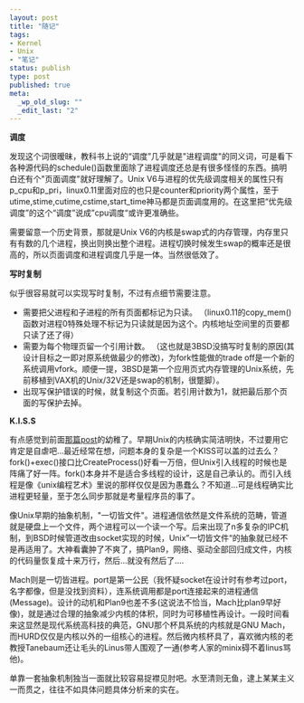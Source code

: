 ```yaml
---
layout: post
title: "随记"
tags: 
- Kernel
- Unix
- "笔记"
status: publish
type: post
published: true
meta: 
  _wp_old_slug: ""
  _edit_last: "2"
---
```


<strong>调度</strong>

发现这个词很暧昧，教科书上说的“调度”几乎就是"进程调度"的同义词，可是看下各种源代码的schedule()函数里面除了进程调度还总是有很多怪怪的东西。搞明白还有个"页面调度"就好理解了。Unix V6与进程的优先级调度相关的属性只有p_cpu和p_pri，linux0.11里面对应的也只是counter和priority两个属性，至于utime,stime,cutime,cstime,start_time神马都是页面调度用的。在这里把“优先级调度”的这个“调度”说成”cpu调度“或许更准确些。

需要留意一个历史背景，那就是Unix V6的内核是swap式的内存管理，内存里只有有数的几个进程，换出则换出整个进程。进程切换时候发生swap的概率还是很高的，所以页面调度和进程调度几乎是一体。当然很低效了。

<strong>写时复制</strong>

似乎很容易就可以实现写时复制，不过有点细节需要注意。

* 需要把父进程和子进程的所有页面都标记为只读。
（linux0.11的copy_mem()函数对进程0特殊处理不标记为只读就是因为这个。内核地址空间里的页要都只读了还了得）
* 需要为每个物理页留一个引用计数。
（这也就是3BSD没搞写时复制的原因(其设计目标之一即对原系统做最少的修改)，为fork性能做的trade off是一个新的系统调用vfork。顺便一提，3BSD是第一个应用页式内存管理的Unix系统，先前移植到VAX机的Unix/32V还是swap的机制，很蹩脚）。
* 出现写保护错误的时候，就复制这个页面。若引用计数为1，就把最后那个页面的写保护去掉。

<strong>K.I.S.S</strong>

有点感觉到前面<a href="http://www.fleurer-lee.com/2010/10/11/%E5%8E%9F%E5%A7%8Bunix/">那篇post</a>的幼稚了。早期Unix的内核确实简洁明快，不过要用它肯定是自虐吧...最近经常在想，问题本身的复杂是一个KISS可以盖的过去么？fork()+exec()接口比CreateProcess()好看一万倍，但Unix引入线程的时候也是阵痛了好一阵。fork()本身并不是适合多线程的设计，这是自己承认的。而引入线程是像《unix编程艺术》里说的那样仅仅是因为愚蠢么？不知道...可是线程确实比进程更轻量，至于怎么同步那就是考量程序员的事了。

像Unix早期的抽象机制，"一切皆文件"。进程通信依然是文件系统的范畴，管道就是硬盘上一个文件，两个进程可以一个读一个写。后来出现了n多复杂的IPC机制，到BSD时候管道改由socket实现的时候，Unix”一切皆文件“的抽象就已经不是再适用了。大神看囊肿了不爽了，搞Plan9，网络、驱动全部回归成文件，内核的代码量恢复成十来万行，然后...就没有然后了....

Mach则是一切皆进程。port是第一公民（我怀疑socket在设计时有参考过port，名字都像，但是没找到资料），连系统调用都是port连接起来的进程通信(Message)。设计的动机和Plan9也差不多(这说法不恰当，Mach比plan9早好像)，就是通过合理的抽象减少内核的体积，同时为可移植性再设计。一段时间看来这显然是现代系统高科技的典范，GNU那个杯具系统的内核就是GNU Mach，而HURD仅仅是内核以外的一组核心的进程。然后微内核杯具了，喜欢微内核的老教授Tanebaum还让毛头的Linus带人围观了一通(参考人家的minix碍不着linus骂他)。

单靠一套抽象机制独当一面就比较容易捉襟见肘吧。水至清则无鱼，逮上某某主义一而贯之，往往不如具体问题具体分析来的实在。
